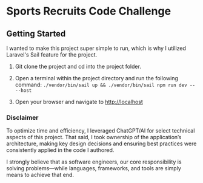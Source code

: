 # Sports Recruits Code Challenge

## Getting Started

I wanted to make this project super simple to run, which is why I utilized Laravel's Sail feature for the project.

1. Git clone the project and cd into the project folder.

2. Open a terminal within the project directory and run the following command: `./vendor/bin/sail up && ./vendor/bin/sail npm run dev -- --host`

3. Open your browser and navigate to <http://localhost>

### Disclaimer

To optimize time and efficiency, I leveraged ChatGPT/AI for select technical aspects of this project. That said, I took ownership of the application’s architecture, making key design decisions and ensuring best practices were consistently applied in the code I authored.

I strongly believe that as software engineers, our core responsibility is solving problems—while languages, frameworks, and tools are simply means to achieve that end.
